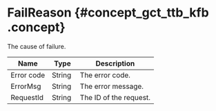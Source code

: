 # FailReason {#concept_gct_ttb_kfb .concept}

The cause of failure.

|Name|Type|Description|
|----|----|-----------|
|Error code|String |The error code.|
|ErrorMsg|String|The error message.|
|RequestId|String|The ID of the request.|

